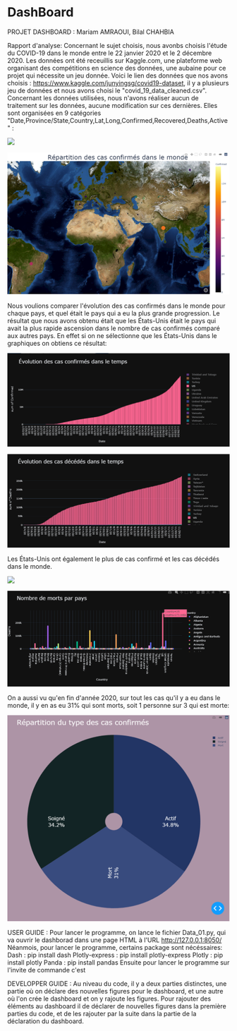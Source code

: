 # DashBoard
PROJET DASHBOARD : Mariam AMRAOUI, Bilal CHAHBIA




Rapport d'analyse:
Concernant le sujet choisis, nous avonbs choisis l'étude du COVID-19 dans le monde entre le 22 janvier 2020 et le 2 décembre 2020. 
Les données ont été receuillis sur Kaggle.com, une plateforme web organisant des compétitions en science des données, une aubaine pour ce projet qui nécessite un jeu donnée.
Voici le lien des données que nos avons choisis : https://www.kaggle.com/junyingsg/covid19-dataset, il y a plusieurs jeu de données et nous avons choisi le 
"covid_19_data_cleaned.csv". Concernant les données utilisées, nous n'avons réaliser aucun de traitement sur les données, aucune modification sur ces dernières.
Elles sont organisées en 9 catégories "Date,Province/State,Country,Lat,Long,Confirmed,Recovered,Deaths,Active" :

![](images/données.PNG)



![](images/carte_repartition_des_cas_confirmes_.PNG)

Nous voulions comparer l'évolution des cas confirmés dans le monde pour chaque pays, et quel était le pays qui a eu la plus grande progression.
Le résultat que nous avons obtenu était que les États-Unis était le pays qui avait la plus rapide ascension dans le nombre de cas confirmés comparé aux autres pays.
En effet si on ne sélectionne que les États-Unis dans le graphiques on obtiens ce résultat:

![](images/cas_confirme_USA.PNG)

![](images/Cas_USA_morts.PNG)

Les États-Unis ont également le plus de cas confirmé et les cas décédés dans le monde.

![](images/Nombre_USA_Confirmé.PNG)

![](images/Nombre_USA_Morts.PNG)

On a aussi vu qu'en fin d'année 2020, sur tout les cas qu'il y a eu dans le monde, il y en as eu 31% qui sont morts, soit 1 personne sur 3 qui est morte:

![](images/Repartition_covid.PNG)




USER GUIDE :
	Pour lancer le programme, on lance le fichier Data_01.py, qui va ouvrir le dashborad dans une page HTML  à l'URL http://127.0.0.1:8050/
	Néanmois, pour lancer le programme, certains package sont nécéssaires:
	Dash : pip install dash
	Plotly-express : pip install plotly-express
	Plotly : pip install plotly
	Panda : pip install pandas
	Ensuite pour lancer le programme sur l'invite de commande c'est 



DEVELOPPER GUIDE :
	Au niveau du code, il y a deux parties distinctes, une partie où on déclare des nouvelles figures pour le dashboard,
	et une autre où l'on crée le dashboard et on y rajoute les figures.
	Pour rajouter des éléments au dashboard il de déclarer de nouvelles figures dans la première parties du code, et de les 
	rajouter par la suite dans la partie de la déclaration du dashboard.
	

